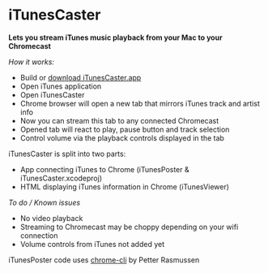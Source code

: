 iTunesCaster
============

**Lets you stream iTunes music playback from your Mac to your Chromecast**

*How it works:*

* Build or [download iTunesCaster.app](https://raw.githubusercontent.com/andsynchrony/iTunesCaster/master/Build/Debug/iTunesCaster.zip)
* Open iTunes application
* Open iTunesCaster
* Chrome browser will open a new tab that mirrors iTunes track and artist info
* Now you can stream this tab to any connected Chromecast
* Opened tab will react to play, pause button and track selection
* Control volume via the playback controls displayed in the tab

iTunesCaster is split into two parts:
* App connecting iTunes to Chrome (iTunesPoster & iTunesCaster.xcodeproj)
* HTML displaying iTunes information in Chrome (iTunesViewer)

*To do / Known issues*

* No video playback
* Streaming to Chromecast may be choppy depending on your wifi connection
* Volume controls from iTunes not added yet


iTunesPoster code uses [chrome-cli](https://github.com/prasmussen/chrome-cli) by Petter Rasmussen